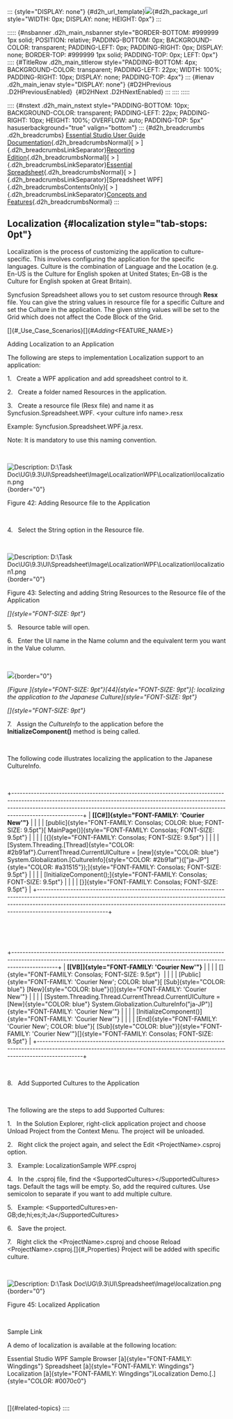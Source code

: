 ::: {style="DISPLAY: none"}
[](ms-xhelp:///?Id=d2h_url_template){#d2h_url_template}![](!package_url!){#d2h_package_url style="WIDTH: 0px; DISPLAY: none; HEIGHT: 0px"}
:::

::::: {#nsbanner .d2h_main_nsbanner style="BORDER-BOTTOM: #999999 1px solid; POSITION: relative; PADDING-BOTTOM: 0px; BACKGROUND-COLOR: transparent; PADDING-LEFT: 0px; PADDING-RIGHT: 0px; DISPLAY: none; BORDER-TOP: #999999 1px solid; PADDING-TOP: 0px; LEFT: 0px"}
:::: {#TitleRow .d2h_main_titlerow style="PADDING-BOTTOM: 4px; BACKGROUND-COLOR: transparent; PADDING-LEFT: 22px; WIDTH: 100%; PADDING-RIGHT: 10px; DISPLAY: none; PADDING-TOP: 4px"}
::: {#ienav .d2h_main_ienav style="DISPLAY: none"}
[](ms-xhelp:///?Id=7e8b1ade-5018-4b70-8820-b48d1ca6f479){#D2HPrevious .D2HPreviousEnabled}  [](ms-xhelp:///?Id=7273e45e-4aa3-40b3-a99f-7c8522c4b4ba){#D2HNext .D2HNextEnabled}
:::
::::
:::::

:::: {#nstext .d2h_main_nstext style="PADDING-BOTTOM: 10px; BACKGROUND-COLOR: transparent; PADDING-LEFT: 22px; PADDING-RIGHT: 10px; HEIGHT: 100%; OVERFLOW: auto; PADDING-TOP: 5px" hasuserbackground="true" valign="bottom"}
::: {#d2h_breadcrumbs .d2h_breadcrumbs}
[Essential Studio User Guide Documentation](ms-xhelp:///?Id=12457748-09e3-4d74-a240-8e049cedf030){.d2h_breadcrumbsNormal}[ \> ]{.d2h_breadcrumbsLinkSeparator}[Reporting Edition](ms-xhelp:///?Id=027aa5b6-6676-4f93-ad23-c20e8c45792e){.d2h_breadcrumbsNormal}[ \> ]{.d2h_breadcrumbsLinkSeparator}[Essential Spreadsheet](ms-xhelp:///?Id=25812fa4-b4ea-4485-bbfb-30849a783142){.d2h_breadcrumbsNormal}[ \> ]{.d2h_breadcrumbsLinkSeparator}[Spreadsheet WPF]{.d2h_breadcrumbsContentsOnly}[ \> ]{.d2h_breadcrumbsLinkSeparator}[Concepts and Features](ms-xhelp:///?Id=804a67a1-e889-4f6c-8d16-34b9ef155da4){.d2h_breadcrumbsNormal}
:::

## Localization {#localization style="tab-stops: 0pt"}

Localization is the process of customizing the application to culture-specific. This involves configuring the application for the specific languages. Culture is the combination of Language and the Location (e.g. En-US is the Culture for English spoken at United States; En-GB is the Culture for English spoken at Great Britain).

Syncfusion Spreadsheet allows you to set custom resource through **Resx** file. You can give the string values in resource file for a specific Culture and set the Culture in the application. The given string values will be set to the Grid which does not affect the Code Block of the Grid.

[]{#_Use_Case_Scenarios}[]{#_Adding_<FEATURE_NAME>} 

Adding Localization to an Application

The following are steps to implementation Localization support to an application:

1.   Create a WPF application and add spreadsheet control to it.

2.   Create a folder named Resources in the application.

3.   Create a resource file (Resx file) and name it as Syncfusion.Spreadsheet.WPF. \<your culture info name\>.resx

Example: Syncfusion.Spreadsheet.WPF.ja.resx.

Note: It is mandatory to use this naming convention.

 

![Description: D:\\Task Doc\\UG\\9.3\\UI\\Spreadsheet\\Image\\LocalizationWPF\\Localization\\localization.png](ImagesExt/image17_48.png){border="0"}

Figure 42: Adding Resource file to the Application

 

4.   Select the String option in the Resource file.

 

![Description: D:\\Task Doc\\UG\\9.3\\UI\\Spreadsheet\\Image\\LocalizationWPF\\Localization\\localization1.png](ImagesExt/image17_49.png){border="0"}

Figure 43: Selecting and adding String Resources to the Resource file of the Application

*[]{style="FONT-SIZE: 9pt"}* 

5.   Resource table will open.

6.   Enter the UI name in the Name column and the equivalent term you want in the Value column.

                                                             

![](ImagesExt/image17_50.jpg){border="0"}

*[Figure ]{style="FONT-SIZE: 9pt"}[44]{style="FONT-SIZE: 9pt"}[: localizing the application to the Japanese Culture]{style="FONT-SIZE: 9pt"}*

*[]{style="FONT-SIZE: 9pt"}* 

7.   Assign the *CultureInfo* to the application before the **InitializeComponent()** method is being called.

 

The following code illustrates localizing the application to the Japanese CultureInfo.

 

+-------------------------------------------------------------------------------------------------------------------------------------------------------------------------------------------------------------------------------------------------------------------+
| **[\[C#\]]{style="FONT-FAMILY: 'Courier New'"}**                                                                                                                                                                                                                  |
|                                                                                                                                                                                                                                                                   |
| [public]{style="FONT-FAMILY: Consolas; COLOR: blue; FONT-SIZE: 9.5pt"}[ MainPage()]{style="FONT-FAMILY: Consolas; FONT-SIZE: 9.5pt"}                                                                                                                              |
|                                                                                                                                                                                                                                                                   |
| [{]{style="FONT-FAMILY: Consolas; FONT-SIZE: 9.5pt"}                                                                                                                                                                                                              |
|                                                                                                                                                                                                                                                                   |
| [System.Threading.[Thread]{style="COLOR: #2b91af"}.CurrentThread.CurrentUICulture = [new]{style="COLOR: blue"} System.Globalization.[CultureInfo]{style="COLOR: #2b91af"}([\"ja-JP\"]{style="COLOR: #a31515"});]{style="FONT-FAMILY: Consolas; FONT-SIZE: 9.5pt"} |
|                                                                                                                                                                                                                                                                   |
| [InitializeComponent();]{style="FONT-FAMILY: Consolas; FONT-SIZE: 9.5pt"}                                                                                                                                                                                         |
|                                                                                                                                                                                                                                                                   |
| [}]{style="FONT-FAMILY: Consolas; FONT-SIZE: 9.5pt"}                                                                                                                                                                                                              |
+-------------------------------------------------------------------------------------------------------------------------------------------------------------------------------------------------------------------------------------------------------------------+

 

 

+----------------------------------------------------------------------------------------------------------------------------------------------------------------------------+
| **[\[VB\]]{style="FONT-FAMILY: 'Courier New'"}**                                                                                                                           |
|                                                                                                                                                                            |
| []{style="FONT-FAMILY: Consolas; FONT-SIZE: 9.5pt"}                                                                                                                        |
|                                                                                                                                                                            |
| [Public]{style="FONT-FAMILY: 'Courier New'; COLOR: blue"}[ [Sub]{style="COLOR: blue"} [New]{style="COLOR: blue"}()]{style="FONT-FAMILY: 'Courier New'"}                    |
|                                                                                                                                                                            |
| [System.Threading.Thread.CurrentThread.CurrentUICulture = [New]{style="COLOR: blue"} System.Globalization.CultureInfo(\"ja-JP\")]{style="FONT-FAMILY: 'Courier New'"}      |
|                                                                                                                                                                            |
| [InitializeComponent()]{style="FONT-FAMILY: 'Courier New'"}                                                                                                                |
|                                                                                                                                                                            |
| [End]{style="FONT-FAMILY: 'Courier New'; COLOR: blue"}[ [Sub]{style="COLOR: blue"}]{style="FONT-FAMILY: 'Courier New'"}[]{style="FONT-FAMILY: Consolas; FONT-SIZE: 9.5pt"} |
+----------------------------------------------------------------------------------------------------------------------------------------------------------------------------+

 

8.   Add Supported Cultures to the Application

 

The following are the steps to add Supported Cultures:

1.   In the Solution Explorer, right-click application project and choose Unload Project from the Context Menu. The project will be unloaded.

2.   Right click the project again, and select the Edit \<ProjectName\>.csproj option.

3.   Example: LocalizationSample WPF.csproj

4.   In the .csproj file, find the \<SupportedCultures\>\</SupportedCultures\> tags. Default the tags will be empty. So, add the required cultures. Use semicolon to separate if you want to add multiple culture.

5.   Example: \<SupportedCultures\>en-GB;de;hi;es;it;Ja\</SupportedCultures\>

6.   Save the project.

7.   Right click the \<ProjectName\>.csproj and choose Reload \<ProjectName\>.csproj.[]{#_Properties} Project will be added with specific culture.

 

![Description: D:\\Task Doc\\UG\\9.3\\UI\\Spreadsheet\\Image\\localization.png](ImagesExt/image17_51.jpg){border="0"}

Figure 45: Localized Application

 

Sample Link

A demo of localization is available at the following location: 

Essential Studio WPF Sample Browser [à]{style="FONT-FAMILY: Wingdings"} Spreadsheet [à]{style="FONT-FAMILY: Wingdings"} Localization [à]{style="FONT-FAMILY: Wingdings"}Localization Demo.[.]{style="COLOR: #0070c0"}

 

[]{#related-topics}
::::
